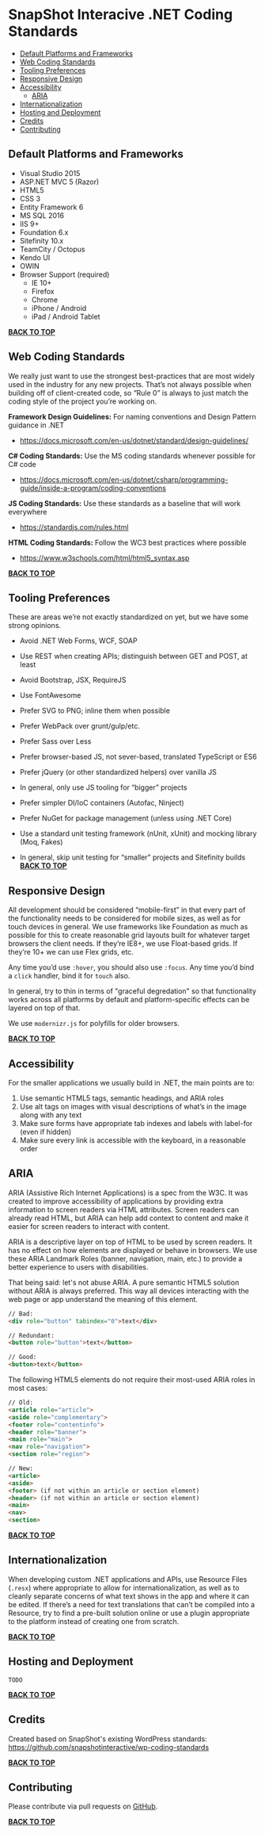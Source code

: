 # SnapShot Interacive .NET Coding Standards

  * [Default Platforms and Frameworks](#default-platforms-and-frameworks)
  * [Web Coding Standards](#web-coding-standards)
  * [Tooling Preferences](#tooling-preferences)
  * [Responsive Design](#responsive-design)
  * [Accessibility](#accessibility)
      * [ARIA](#aria)
  * [Internationalization](#internationalization)
  * [Hosting and Deployment](#hosting-and-deployment)
  * [Credits](#credits)
  * [Contributing](#contributing)

  
## Default Platforms and Frameworks

* Visual Studio 2015
* ASP.NET MVC 5 (Razor) 
* HTML5
* CSS 3 
* Entity Framework 6
* MS SQL 2016
* IIS 9+ 
* Foundation 6.x
* Sitefinity 10.x
* TeamCity / Octopus
* Kendo UI
* OWIN
* Browser Support (required)
    * IE 10+
    * Firefox
    * Chrome
    * iPhone / Android
    * iPad / Android Tablet

[**BACK TO TOP**](#snapshot-interactive-.net-coding-standards)

## Web Coding Standards

We really just want to use the strongest best-practices that are most widely used in the industry for any new projects. That’s not always possible when building off of client-created code, so “Rule 0” is always to just match the coding style of the project you’re working on. 

**Framework Design Guidelines:** For naming conventions and Design Pattern guidance in .NET
* https://docs.microsoft.com/en-us/dotnet/standard/design-guidelines/

**C# Coding Standards:** Use the MS coding standards whenever possible for C# code
* https://docs.microsoft.com/en-us/dotnet/csharp/programming-guide/inside-a-program/coding-conventions

**JS Coding Standards:** Use these standards as a baseline that will work everywhere
* https://standardjs.com/rules.html

**HTML Coding Standards:** Follow the WC3 best practices where possible
* https://www.w3schools.com/html/html5_syntax.asp

[**BACK TO TOP**](#snapshot-interactive-.net-coding-standards)

## Tooling Preferences

These are areas we’re not exactly standardized on yet, but we have some strong opinions.

* Avoid .NET Web Forms, WCF, SOAP
* Use REST when creating APIs; distinguish between GET and POST, at least
* Avoid Bootstrap, JSX, RequireJS
* Use FontAwesome
* Prefer SVG to PNG; inline them when possible

* Prefer WebPack over grunt/gulp/etc.
* Prefer Sass over Less
* Prefer browser-based JS, not sever-based, translated TypeScript or ES6
* Prefer jQuery (or other standardized helpers) over vanilla JS
* In general, only use JS tooling for “bigger” projects

* Prefer simpler DI/IoC containers (Autofac, Ninject)
* Prefer NuGet for package management (unless using .NET Core)
* Use a standard unit testing framework (nUnit, xUnit) and mocking library (Moq, Fakes)
* In general, skip unit testing for “smaller” projects and Sitefinity builds
 
[**BACK TO TOP**](#snapshot-interactive-.net-coding-standards)

## Responsive Design

All development should be considered “mobile-first” in that every part of the functionality needs to be considered for mobile sizes, as well as for touch devices in general. We use frameworks like Foundation as much as possible for this to create reasonable grid layouts built for whatever target browsers the client needs. If they’re IE8+, we use Float-based grids. If they’re 10+ we can use Flex grids, etc.

Any time you’d use `:hover`, you should also use `:focus`. Any time you’d bind a `click` handler, bind it for `touch` also.

In general, try to thin in terms of "graceful degredation" so that functionality works across all platforms by default and platform-specific effects can be layered on top of that. 

We use `modernizr.js` for polyfills for older browsers.

[**BACK TO TOP**](#snapshot-interactive-.net-coding-standards)

## Accessibility

For the smaller applications we usually build in .NET, the main points are to:
1.	Use semantic HTML5 tags, semantic headings, and ARIA roles
2.	Use alt tags on images with visual descriptions of what’s in the image along with any text
3.	Make sure forms have appropriate tab indexes and labels with label-for (even if hidden)
4.	Make sure every link is accessible with the keyboard, in a reasonable order

## ARIA

ARIA (Assistive Rich Internet Applications) is a spec from the W3C. It was created to improve accessibility of applications by providing extra information to screen readers via HTML attributes. Screen readers can already read HTML, but ARIA can help add context to content and make it easier for screen readers to interact with content.

ARIA is a descriptive layer on top of HTML to be used by screen readers. It has no effect on how elements are displayed or behave in browsers. We use these ARIA Landmark Roles (banner, navigation, main, etc.) to provide a better experience to users with disabilities.

That being said: let's not abuse ARIA. A pure semantic HTML5 solution without ARIA is always preferred. This way all devices interacting with the web page or app understand the meaning of this element.

```html
// Bad:
<div role="button" tabindex="0">text</div>

// Redundant:
<button role="button">text</button>

// Good:
<button>text</button>
```

The following HTML5 elements do not require their most-used ARIA roles in most cases:

```html
// Old:
<article role="article">
<aside role="complementary">
<footer role="contentinfo">
<header role="banner">
<main role="main">
<nav role="navigation">
<section role="region">

// New:
<article>
<aside>
<footer> (if not within an article or section element)
<header> (if not within an article or section element)
<main>
<nav>
<section>
```

[**BACK TO TOP**](#snapshot-interactive-.net-coding-standards)

## Internationalization

When developing custom .NET applications and APIs, use Resource Files (`.resx`) where appropriate to allow for internationalization, as well as to cleanly separate concerns of what text shows in the app and where it can be edited. If there’s a need for text translations that can’t be compiled into a Resource, try to find a pre-built solution online or use a plugin appropriate to the platform instead of creating one from scratch.

[**BACK TO TOP**](#snapshot-interactive-.net-coding-standards)

## Hosting and Deployment

`TODO`

[**BACK TO TOP**](#snapshot-interactive-.net-coding-standards)


## Credits

Created based on SnapShot's existing WordPress standards: https://github.com/snapshotinteractive/wp-coding-standards

[**BACK TO TOP**](#snapshot-interactive-.net-coding-standards)

## Contributing

Please contribute via pull requests on [GitHub](https://github.com/snapshotinteractive/dotnet-coding-standards).

[**BACK TO TOP**](#snapshot-interactive-.net-coding-standards)